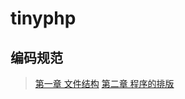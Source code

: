tinyphp
====


编码规范
----

>[第一章 文件结构](https://github.com/tinycn/tinyphp/blob/master/docs/manual/001%E6%96%87%E4%BB%B6%E7%BB%93%E6%9E%84.md)
>[第二章 程序的排版](https://github.com/tinycn/tinyphp/blob/master/docs/manual/002%E7%A8%8B%E5%BA%8F%E7%9A%84%E6%8E%92%E7%89%88.md)

